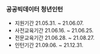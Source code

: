 ### 공공빅데이터 청년인턴
- 지원기간 21.05.31. ~ 21.06.07.
- 사전교육기간 21.06.16. ~ 21.06.25.
- 전문교육기간 21.06.28. ~ 21.08.27.
- 인턴기간 21.09.06. ~ 21.12.31.
